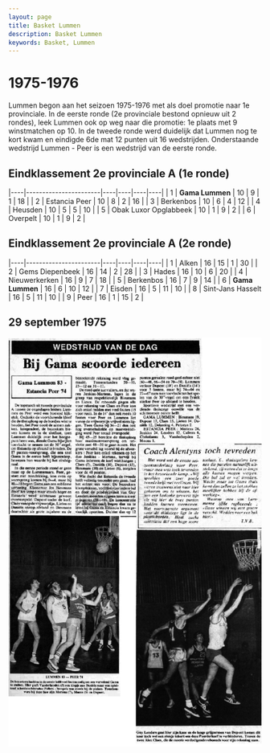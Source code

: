 ```yaml
---
layout: page
title: Basket Lummen
description: Basket Lummen
keywords: Basket, Lummen
---
```


# 1975-1976

Lummen begon aan het seizoen 1975-1976 met als doel promotie naar 1e provinciale. In de eerste ronde (2e provinciale bestond opnieuw uit 2 rondes), leek Lummen ook op weg naar die promotie: 1e plaats met 9 winstmatchen op 10. In de tweede ronde werd duidelijk dat Lummen nog te kort kwam en eindigde 6de mat 12 punten uit 16 wedstrijden. Onderstaande wedstrijd Lummen - Peer is een wedstrijd van de eerste ronde.

## Eindklassement 2e provinciale A (1e ronde)

|----|-----------------------|----|----|----|----|
| 1  | **Gama Lummen**       | 10 | 9  | 1  | 18 |
| 2  | Estancia Peer         | 10 | 8  | 2  | 16 |
| 3  | Berkenbos             | 10 | 6  | 4  | 12 |
| 4  | Heusden               | 10 | 5  | 5  | 10 |
| 5  | Obak Luxor Opglabbeek | 10 | 1  | 9  | 2  |
| 6  | Overpelt              | 10 | 1  | 9  | 2  |

## Eindklassement 2e provinciale A (2e ronde)

|----|-----------------------|----|----|----|----|
| 1  | Alken                 | 16 | 15 | 1  | 30 |
| 2  | Gems Diepenbeek       | 16 | 14 | 2  | 28 |
| 3  | Hades                 | 16 | 10 | 6  | 20 |
| 4  | Nieuwerkerken         | 16 | 9  | 7  | 18 |
| 5  | Berkenbos             | 16 | 7  | 9  | 14 |
| 6  | **Gama Lummen**       | 16 | 6  | 10 | 12 |
| 7  | Eisden                | 16 | 5  | 11 | 10 |
| 8  | Sint-Jans Hasselt     | 16 | 5  | 11 | 10 |
| 9  | Peer                  | 16 | 1  | 15 | 2  |

## 29 september 1975

![19750929](/club/geschiedenis/1975-1976/19750929.gif)